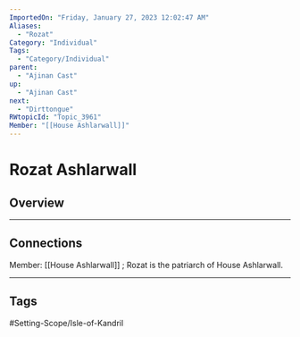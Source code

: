 ```yaml
---
ImportedOn: "Friday, January 27, 2023 12:02:47 AM"
Aliases:
  - "Rozat"
Category: "Individual"
Tags:
  - "Category/Individual"
parent:
  - "Ajinan Cast"
up:
  - "Ajinan Cast"
next:
  - "Dirttongue"
RWtopicId: "Topic_3961"
Member: "[[House Ashlarwall]]"
---
```

# Rozat Ashlarwall
## Overview
---
## Connections
Member: [[House Ashlarwall]] ; Rozat is the patriarch of House Ashlarwall.


---
## Tags
#Setting-Scope/Isle-of-Kandril

